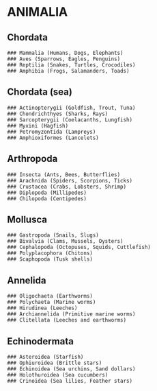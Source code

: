 # ANIMALIA

## Chordata
	### Mammalia (Humans, Dogs, Elephants)
	### Aves (Sparrows, Eagles, Penguins)
	### Reptilia (Snakes, Turtles, Crocodiles)
	### Amphibia (Frogs, Salamanders, Toads)

## Chordata (sea)
	### Actinopterygii (Goldfish, Trout, Tuna)
	### Chondrichthyes (Sharks, Rays)
	### Sarcopterygii (Coelacanths, Lungfish)
	### Myxini (Hagfish)
	### Petromyzontida (Lampreys)
	### Amphioxiformes (Lancelets)

## Arthropoda
	### Insecta (Ants, Bees, Butterflies)
	### Arachnida (Spiders, Scorpions, Ticks)
	### Crustacea (Crabs, Lobsters, Shrimp)
	### Diplopoda (Millipedes)
	### Chilopoda (Centipedes)

## Mollusca
	### Gastropoda (Snails, Slugs)
	### Bivalvia (Clams, Mussels, Oysters)
	### Cephalopoda (Octopuses, Squids, Cuttlefish)
	### Polyplacophora (Chitons)
	### Scaphopoda (Tusk shells)

## Annelida
	### Oligochaeta (Earthworms)
	### Polychaeta (Marine worms)
	### Hirudinea (Leeches)
	### Archiannelida (Primitive marine worms)
	### Clitellata (Leeches and earthworms)

## Echinodermata
	### Asteroidea (Starfish)
	### Ophiuroidea (Brittle stars)
	### Echinoidea (Sea urchins, Sand dollars)
	### Holothuroidea (Sea cucumbers)
	### Crinoidea (Sea lilies, Feather stars)
